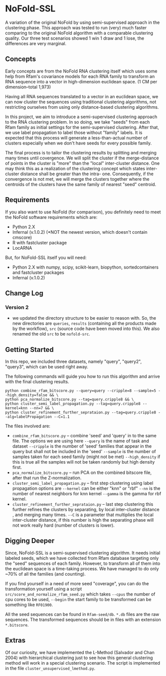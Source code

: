 # NoFold-SSL
A variation of the original NoFold by using semi-supervised approach in the clustering phase. This approach was tested to run (very) much faster comparing to the original NoFold algorithm with a comparable clustering quality. Our three test scenarios showed 1 win 1 draw and 1 lose, the differences are very marginal.

## Concepts
Early concepts are from the NoFold RNA clustering itself which uses some help from Rfam's covariance models for each RNA family to transform an RNA sequence into a vector in high-dimension euclidean space. (1 CM per dimension–total 1,973)

Having all RNA sequences translated to a vector in an euclidean space, we can now cluster the sequences using traditional clustering algorithms, not restricting ourselves from using only distance-based clustering algorithms.

In this project, we aim to introduce a semi-supervised clustering approach to the RNA clustering problem. In so doing, we take "seeds" from each Rfam family as initial settings for the semi-supervised clustering. After that, we use label propagation to label those without "family" labels. It is expected that this process will generate a less-than-actual number of clusters especially when we don't have seeds for every possible family.

The final process is to tailor the clustering results by splitting and merging many times until covergence. We will split the cluster if the merge-distance of points in the cluster is "more" than the "local" inter-cluster distance. One may think this as a realization of the clustering concept which states inter-cluster distance shall be greater than the intra- one. Consequently, if the convergence is not met, we will merge the clusters together where the centroids of the clusters have the same family of nearest "seed" centroid.

## Requirements
If you also want to use NoFold (for comparison), you definitely need to meet the NoFold software requirements which are:

* Python 2.X
* Infernal (v.1.0.2) (*NOT the newest version, which doesn't contain cmscore)
* R with fastcluster package 
* LocARNA 

But, for NoFold-SSL itself you will need:

* Python 2.X with numpy, scipy, scikit-learn, biopython, sortedcontainers and fastcluster packages
* Infernal (v.1.0.2)

## Change Log
### Version 2
* we updated the directory structure to be easier to reason with. So, the new directories are `queries`, `results` (containing all the products made by the workflow), `src` (source code have been moved into this). We also renamed the old `src` to be `nofold-src`.

## Getting Started
In this repo, we included three datasets, namely "query", "query2", "query3", which can be used right away.

The following commands will guide you how to run this algorithm and arrive with the final clustering results.

```
python combine_rfam_bitscore.py --query=query --cripple=8 --sample=5 --high_density=false && \
python pca_normalize_bitscore.py --tag=query.cripple8 && \
python cluster_semi_label_propagation.py --tag=query.cripple8 --kernel=knn --nn=7 && \
python cluster_refinement_further_seprataion.py --tag=query.cripple8 --alg=labelPropagation --C=1.1
```

The files involved are:

* `combine_rfam_bitscore.py` – combine 'seed' and 'query' in to the same file. The options we are using here `--query` is the name of task and dataset `--cripple` is the number of 'seed' families that appear in the query but shall not be included in the 'seed' `--sample` is the number of samples taken for each seed family (might not be met) `--high_density` if this is true all the samples will not be taken randomly but high density first.
* `pca_normalize_bitscore.py` – run PCA on the combined bitscore file, after that run the Z-normalization.
* `cluster_semi_label_propagation.py` – first step clustering using label propagation options are `--kernel` can be either "knn" or "rbf" `--nn` is the number of nearest neighbors for knn kernel `--gamma` is the gamma for rbf kernel.
* `cluster_refinement_further_seprataion.py` – last step clustering this further refines the clusters by separating, by local inter-cluster distance , and merging many times. `--C` is a parameter that multiplies the local inter-cluster distance, if this number is high the separating phase will not work really hard (number of clusters is lower).

## Digging Deeper
Since, NoFold-SSL is a semi-supervised clustering algorithm. It needs initial labeled seeds, which we have collected from Rfam database targeting only the "seed" sequences of each family. However, to transform all of them into the euclidean space is a time-taking process. We have managed to do only ~70% of all the families (and counting). 

If you find yourself in a need of more seed "coverage", you can do the transformation yourself using a script `src/score_and_normalize_rfam_seed.py` which takes `--cpus` the number of cpu cores to be used, `--begin` the start family to be transformed can be something like `RF01900`.

All the seed sequences can be found in `Rfam-seed/db`. `*.db` files are the raw sequences. The transformed sequences should be in files with an extension `*.bitscore`.


## Extras
Of our curiosity, we have implemented the L-Method (Salvador and Chan 2004) with hierarchical clustering just to see how this general clustering method will work  in a special clustering scenario. The script is implemented in the file `cluster_unsupervised_lmethod.py`.